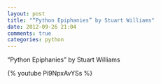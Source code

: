 ```yaml
---
layout: post
title: "“Python Epiphanies” by Stuart Williams"
date: 2012-09-26 21:04
comments: true
categories: python
---
```


“Python Epiphanies” by Stuart Williams

{% youtube Pi9NpxAvYSs %}
